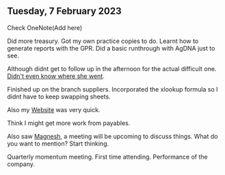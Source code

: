 ## Tuesday, 7 February 2023

Check OneNote(Add here)

Did more treasury. Got my own practice copies to do. Learnt how to generate reports with the GPR. Did a basic runthrough with AgDNA just to see.

Although didnt get to follow up in the afternoon for the actual difficult one. [Didn't even know where she went](Lack%20of%20Communication.md).

Finished up on the branch suppliers. Incorporated the xlookup formula so I didnt have to keep swapping sheets.

Also my [Website](Efficiency%20Improvements.md) was very quick.

Think I might get more work from payables.

Also saw [Magnesh](Magnesh.md), a meeting will be upcoming to discuss things. What do you want to mention? Start thinking.

Quarterly momentum meeting. First time attending. Performance of the company.